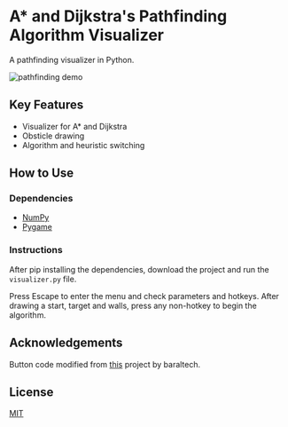 # A* and Dijkstra's Pathfinding Algorithm Visualizer

A pathfinding visualizer in Python.

![pathfinding demo](https://user-images.githubusercontent.com/89596994/176725547-80502e4c-42cc-4eec-a6e5-d10eafdb3d87.gif)

## Key Features

- Visualizer for A* and Dijkstra
- Obsticle drawing
- Algorithm and heuristic switching

## How to Use

### Dependencies

- [NumPy](https://numpy.org/doc/)
- [Pygame](https://www.pygame.org/docs/)

### Instructions

After pip installing the dependencies, download the project and run the `visualizer.py` file.

Press Escape to enter the menu and check parameters and hotkeys. After drawing a start, target and walls, press any non-hotkey to begin the algorithm.

## Acknowledgements

Button code modified from [this](https://github.com/baraltech/Menu-System-PyGame) project by baraltech.

## License
[MIT](https://choosealicense.com/licenses/mit/)
